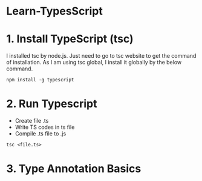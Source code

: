 # Learn-TypesScript

# 1. Install TypeScript (tsc)
I installed tsc by node.js. Just need to go to tsc website to get the command of installation. As I am using tsc global, I install it globally by the below command.
 
 ```node
 npm install -g typescript
 ```
 
 # 2. Run Typescript
 - Create file .ts
 - Write TS codes in ts file
 - Compile .ts file to .js
 ```notde
 tsc <file.ts>
 ```
 
# 3. Type Annotation Basics
